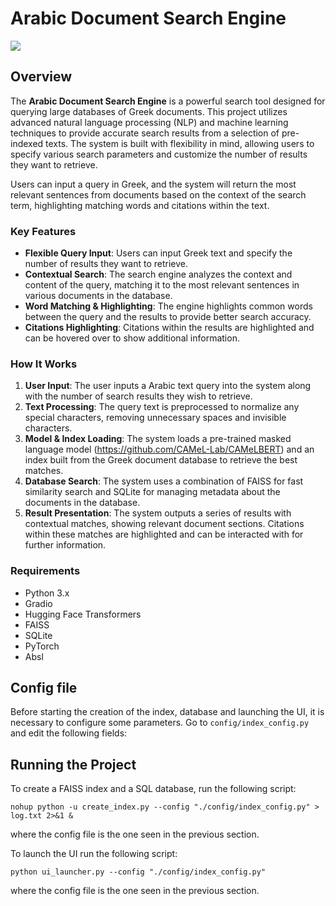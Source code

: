 # Arabic Document Search Engine

<p float="center">
  <img src="chrome-capture-2025-1-25.gif" />
</p>

## Overview

The **Arabic Document Search Engine** is a powerful search tool designed for querying large databases of Greek documents. This project utilizes advanced natural language processing (NLP) and machine learning techniques to provide accurate search results from a selection of pre-indexed texts. The system is built with flexibility in mind, allowing users to specify various search parameters and customize the number of results they want to retrieve.

Users can input a query in Greek, and the system will return the most relevant sentences from documents based on the context of the search term, highlighting matching words and citations within the text. 

### Key Features
- **Flexible Query Input**: Users can input Greek text and specify the number of results they want to retrieve.
- **Contextual Search**: The search engine analyzes the context and content of the query, matching it to the most relevant sentences in various documents in the database.
- **Word Matching & Highlighting**: The engine highlights common words between the query and the results to provide better search accuracy.
- **Citations Highlighting**: Citations within the results are highlighted and can be hovered over to show additional information.

### How It Works

1. **User Input**: The user inputs a Arabic text query into the system along with the number of search results they wish to retrieve.
2. **Text Processing**: The query text is preprocessed to normalize any special characters, removing unnecessary spaces and invisible characters.
3. **Model & Index Loading**: The system loads a pre-trained masked language model (https://github.com/CAMeL-Lab/CAMeLBERT) and an index built from the Greek document database to retrieve the best matches.
4. **Database Search**: The system uses a combination of FAISS for fast similarity search and SQLite for managing metadata about the documents in the database.
5. **Result Presentation**: The system outputs a series of results with contextual matches, showing relevant document sections. Citations within these matches are highlighted and can be interacted with for further information.

### Requirements

- Python 3.x
- Gradio
- Hugging Face Transformers
- FAISS
- SQLite
- PyTorch
- Absl


## Config file
Before starting the creation of the index, database and launching the UI, it is necessary to configure some parameters. Go to `config/index_config.py` and edit the following fields:



## Running the Project
To create a FAISS index and a SQL database, run the following script:
```
nohup python -u create_index.py --config "./config/index_config.py" > log.txt 2>&1 &
```
where the config file is the one seen in the previous section.

To launch the UI run the following script:
```
python ui_launcher.py --config "./config/index_config.py" 
```
where the config file is the one seen in the previous section.

